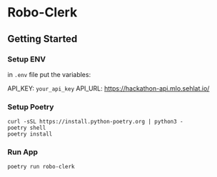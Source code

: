 # Robo-Clerk

## Getting Started

### Setup ENV

in `.env` file put the variables:

API_KEY: `your_api_key`
API_URL: https://hackathon-api.mlo.sehlat.io/

### Setup Poetry

```
curl -sSL https://install.python-poetry.org | python3 -
poetry shell
poetry install
```

### Run App

```
poetry run robo-clerk
```